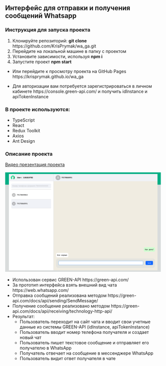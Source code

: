 <h2>Интерфейс для отправки и получения сообщений Whatsapp</h2>
<h3>Инструкция для запуска проекта</h3>
<ol>
<li>Клонируйте репозиторий: <b>git clone</b> https://github.com/KrisPrymak/wa_ga.git</li>
<li>Перейдите на локальной машине в папку с проектом</li>
<li>Установите зависимости, используя <b>npm i</b></li>
<li>Запустите проект <b>npm start</b></li>
</ol>
<ul><li>Или перейдите к просмотру проекта на GitHub Pages https://krisprymak.github.io/wa_ga</li></ul>
<ul><li>Для авторизации вам потребуется зарегистрироваться в личном кабинете https://console.green-api.com/ и получить idInstance и apiTokenInstance</li></ul>

<h3>В проекте используются:</h3>
<ul>
<li>TypeScript</li>
<li>React</li>
<li>Redux Toolkit</li>
<li>Axios</li>
<li>Ant Design</li>
</ul>
<h3>Описание проекта</h3>
<a target="_blank" href="https://drive.google.com/file/d/1jVoH8Jzw5mQYC88PeVZ9aXKY_4V3Xk99/view?usp=sharing">Видео презентация проекта</a>
<br/><br/>
<img src="https://raw.githubusercontent.com/KrisPrymak/wa_ga/main/src/media/screenshot.png"/>

<ul>
<li>Использован сервис GREEN-API https://green-api.com/</li>
<li>За прототип интерфейса взять внешний вид чата https://web.whatsapp.com/</li>
<li>Отправка сообщений реализована методом https://green-
api.com/docs/api/sending/SendMessage/ </li>
<li>Получение сообщение реализовано методом https://green-
api.com/docs/api/receiving/technology-http-api/ </li>
<li>Результат:<ul> 
<li>Пользователь переходит на сайт чата и вводит свои учетные данные из системы GREEN-API (idInstance, apiTokenInstance)</li>
<li> Пользователь вводит номер телефона получателя и создает новый чат</li>
<li> Пользователь пишет текстовое сообщение и отправляет его получателю в
WhatsApp</li>
<li> Получатель отвечает на сообщение в мессенджере WhatsApp</li>
<li> Пользователь видит ответ получателя в чате</li>
  </ul></li>
</ul>